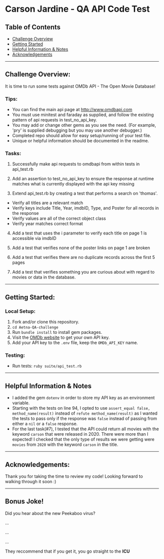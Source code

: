 # Carson Jardine - QA API Code Test

## Table of Contents
- [Challenge Overview](#challenge-overview)
- [Getting Started](#getting-started)
- [Helpful Information & Notes](#helpful-information--notes)
- [Acknowledgements](#acknowledgements)

***
## Challenge Overview:

It is time to run some tests against OMDb API - The Open Movie Database!

### Tips:

- You can find the main api page at http://www.omdbapi.com
- You must use minitest and faraday as supplied, and follow the existing pattern of api requests in test_no_api_key.
- You may add or change other gems as you see the need. (For example, 'pry' is supplied debugging but you may use another debugger.)
- Completed repo should allow for easy setup/running of your test file.
- Unique or helpful information should be documented in the readme.

### Tasks:

1. Successfully make api requests to omdbapi from within tests in api_test.rb

2. Add an assertion to test_no_api_key to ensure the response at runtime matches what is currently displayed with the api key missing

3. Extend api_test.rb by creating a test that performs a search on 'thomas'.

  - Verify all titles are a relevant match
  - Verify keys include Title, Year, imdbID, Type, and Poster for all records in the response
  - Verify values are all of the correct object class
  - Verify year matches correct format

4. Add a test that uses the i parameter to verify each title on page 1 is accessible via imdbID

5. Add a test that verifies none of the poster links on page 1 are broken

6. Add a test that verifies there are no duplicate records across the first 5 pages

7. Add a test that verifies something you are curious about with regard to movies or data in the database.

***
## Getting Started:

### Local Setup:
1. Fork and/or clone this repository.
2. `cd Aetna-QA-challenge`
3. Run `bundle install` to install gem packages.
4. Visit the [OMDb website](http://www.omdbapi.com/) to get your own API key.
5. Add your API key to the `.env` file, keep the `OMDb_API_KEY` name.  

### Testing: 
- Run tests: `ruby suite/api_test.rb`

***
## Helpful Information & Notes
- I added the gem `dotenv` in order to store my API key as an environment variable. 
- Starting with the tests on line 94, I opted to use `assert_equal false, method_name(result)` instead of `refute method_name(result)` as I wanted the tests to pass only if the response was `false` instead of passing from either a `nil` or a `false` response.  
- For the last task(#7), I tested that the API could return all movies with the keyword `carson` that were released in 2020. There were more than I expected! I checked that the only type of results we were getting were `movies` from `2020` with the keyword `carson` in the title. 

***
## Acknowledgements:
Thank you for taking the time to review my code! Looking forward to walking through it soon :)

***
## Bonus Joke!
Did you hear about the new Peekaboo virus?

...

...

...

They reccommend that if you get it, you go straight to the **ICU**
